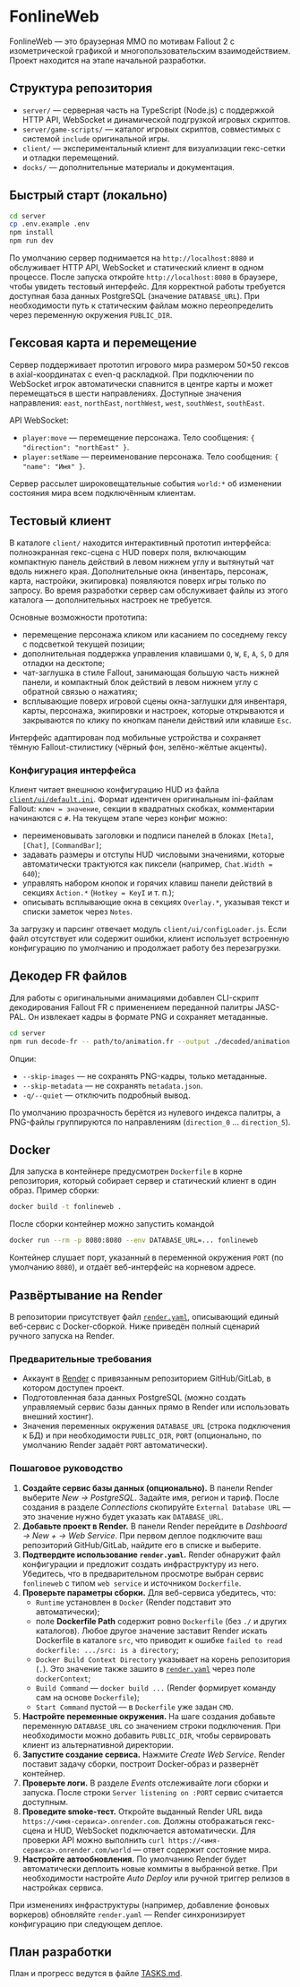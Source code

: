 # FonlineWeb

FonlineWeb — это браузерная MMO по мотивам Fallout 2 с изометрической графикой и многопользовательским взаимодействием. Проект находится на этапе начальной разработки.

## Структура репозитория

- `server/` — серверная часть на TypeScript (Node.js) с поддержкой HTTP API, WebSocket и динамической подгрузкой игровых скриптов.
- `server/game-scripts/` — каталог игровых скриптов, совместимых с системой `include` оригинальной игры.
- `client/` — экспериментальный клиент для визуализации гекс-сетки и отладки перемещений.
- `docks/` — дополнительные материалы и документация.

## Быстрый старт (локально)

```bash
cd server
cp .env.example .env
npm install
npm run dev
```

По умолчанию сервер поднимается на `http://localhost:8080` и обслуживает HTTP API, WebSocket и статический клиент в одном процессе. После запуска откройте `http://localhost:8080` в браузере, чтобы увидеть тестовый интерфейс. Для корректной работы требуется доступная база данных PostgreSQL (значение `DATABASE_URL`). При необходимости путь к статическим файлам можно переопределить через переменную окружения `PUBLIC_DIR`.

## Гексовая карта и перемещение

Сервер поддерживает прототип игрового мира размером 50×50 гексов в axial-координатах с even-q раскладкой. При подключении по WebSocket игрок автоматически спавнится в центре карты и может перемещаться в шести направлениях. Доступные значения направления: `east`, `northEast`, `northWest`, `west`, `southWest`, `southEast`.

API WebSocket:

- `player:move` — перемещение персонажа. Тело сообщения: `{ "direction": "northEast" }`.
- `player:setName` — переименование персонажа. Тело сообщения: `{ "name": "Имя" }`.

Сервер рассылет широковещательные события `world:*` об изменении состояния мира всем подключённым клиентам.

## Тестовый клиент

В каталоге `client/` находится интерактивный прототип интерфейса: полноэкранная гекс-сцена с HUD поверх поля, включающим компактную панель действий в левом нижнем углу и вытянутый чат вдоль нижнего края. Дополнительные окна (инвентарь, персонаж, карта, настройки, экипировка) появляются поверх игры только по запросу. Во время разработки сервер сам обслуживает файлы из этого каталога — дополнительных настроек не требуется.

Основные возможности прототипа:

- перемещение персонажа кликом или касанием по соседнему гексу с подсветкой текущей позиции;
- дополнительная поддержка управления клавишами `Q`, `W`, `E`, `A`, `S`, `D` для отладки на десктопе;
- чат-заглушка в стиле Fallout, занимающая большую часть нижней панели, и компактный блок действий в левом нижнем углу с обратной связью о нажатиях;
- всплывающие поверх игровой сцены окна-заглушки для инвентаря, карты, персонажа, экипировки и настроек, которые открываются и закрываются по клику по кнопкам панели действий или клавише `Esc`.

Интерфейс адаптирован под мобильные устройства и сохраняет тёмную Fallout-стилистику (чёрный фон, зелёно-жёлтые акценты).

### Конфигурация интерфейса

Клиент читает внешнюю конфигурацию HUD из файла [`client/ui/default.ini`](client/ui/default.ini). Формат идентичен оригинальным ini-файлам Fallout: `ключ = значение`, секции в квадратных скобках, комментарии начинаются с `#`. На текущем этапе через конфиг можно:

- переименовывать заголовки и подписи панелей в блоках `[Meta]`, `[Chat]`, `[CommandBar]`;
- задавать размеры и отступы HUD числовыми значениями, которые автоматически трактуются как пиксели (например, `Chat.Width = 640`);
- управлять набором кнопок и горячих клавиш панели действий в секциях `Action.*` (`Hotkey = KeyI` и т. п.);
- описывать всплывающие окна в секциях `Overlay.*`, указывая текст и списки заметок через `Notes`.

За загрузку и парсинг отвечает модуль `client/ui/configLoader.js`. Если файл отсутствует или содержит ошибки, клиент использует встроенную конфигурацию по умолчанию и продолжает работу без перезагрузки.

## Декодер FR файлов

Для работы с оригинальными анимациями добавлен CLI-скрипт декодирования Fallout FR с применением переданной палитры JASC-PAL. Он извлекает кадры в формате PNG и сохраняет метаданные.

```bash
cd server
npm run decode-fr -- path/to/animation.fr --output ./decoded/animation
```

Опции:

- `--skip-images` — не сохранять PNG-кадры, только метаданные.
- `--skip-metadata` — не сохранять `metadata.json`.
- `-q/--quiet` — отключить подробный вывод.

По умолчанию прозрачность берётся из нулевого индекса палитры, а PNG-файлы группируются по направлениям (`direction_0` ... `direction_5`).

## Docker

Для запуска в контейнере предусмотрен `Dockerfile` в корне репозитория, который собирает сервер и статический клиент в один образ. Пример сборки:

```bash
docker build -t fonlineweb .
```

После сборки контейнер можно запустить командой

```bash
docker run --rm -p 8080:8080 --env DATABASE_URL=... fonlineweb
```

Контейнер слушает порт, указанный в переменной окружения `PORT` (по умолчанию `8080`), и отдаёт веб-интерфейс на корневом адресе.

## Развёртывание на Render

В репозитории присутствует файл [`render.yaml`](render.yaml), описывающий единый веб-сервис с Docker-сборкой. Ниже приведён полный сценарий ручного запуска на Render.

### Предварительные требования

- Аккаунт в [Render](https://render.com/) с привязанным репозиторием GitHub/GitLab, в котором доступен проект.
- Подготовленная база данных PostgreSQL (можно создать управляемый сервис базы данных прямо в Render или использовать внешний хостинг).
- Значения переменных окружения `DATABASE_URL` (строка подключения к БД) и при необходимости `PUBLIC_DIR`, `PORT` (опционально, по умолчанию Render задаёт `PORT` автоматически).

### Пошаговое руководство

1. **Создайте сервис базы данных (опционально).** В панели Render выберите _New → PostgreSQL_. Задайте имя, регион и тариф. После создания в разделе _Connections_ скопируйте `External Database URL` — это значение нужно будет указать как `DATABASE_URL`.
2. **Добавьте проект в Render.** В панели Render перейдите в _Dashboard → New + → Web Service_. При первом деплое подключите ваш репозиторий GitHub/GitLab, найдите его в списке и выберите.
3. **Подтвердите использование `render.yaml`.** Render обнаружит файл конфигурации и предложит создать инфраструктуру из него. Убедитесь, что в предварительном просмотре выбран сервис `fonlineweb` с типом `web service` и источником `Dockerfile`.
4. **Проверьте параметры сборки.** Для веб-сервиса убедитесь, что:
   - `Runtime` установлен в `Docker` (Render подставит это автоматически);
   - поле **Dockerfile Path** содержит ровно `Dockerfile` (без `./` и других каталогов). Любое другое значение заставит Render искать Dockerfile в каталоге `src`, что приводит к ошибке `failed to read dockerfile: .../src: is a directory`;
   - `Docker Build Context Directory` указывает на корень репозитория (`.`). Это значение также зашито в [`render.yaml`](render.yaml) через поле `dockerContext`;
   - `Build Command` — `docker build ...` (Render формирует команду сам на основе `Dockerfile`);
   - `Start Command` пустой — в `Dockerfile` уже задан `CMD`.
5. **Настройте переменные окружения.** На шаге создания добавьте переменную `DATABASE_URL` со значением строки подключения. При необходимости можно добавить `PUBLIC_DIR`, чтобы сервировать клиент из альтернативной директории.
6. **Запустите создание сервиса.** Нажмите _Create Web Service_. Render поставит задачу сборки, построит Docker-образ и развернёт контейнер.
7. **Проверьте логи.** В разделе _Events_ отслеживайте логи сборки и запуска. После строки `Server listening on :PORT` сервис считается доступным.
8. **Проведите smoke-тест.** Откройте выданный Render URL вида `https://<имя-сервиса>.onrender.com`. Должны отображаться гекс-сцена и HUD, WebSocket подключается автоматически. Для проверки API можно выполнить `curl https://<имя-сервиса>.onrender.com/world` — ответ содержит состояние мира.
9. **Настройте автообновления.** По умолчанию Render будет автоматически деплоить новые коммиты в выбранной ветке. При необходимости настройте _Auto Deploy_ или ручной триггер релизов в настройках сервиса.

При изменениях инфраструктуры (например, добавление фоновых воркеров) обновляйте `render.yaml` — Render синхронизирует конфигурацию при следующем деплое.

## План разработки

План и прогресс ведутся в файле [TASKS.md](TASKS.md).

